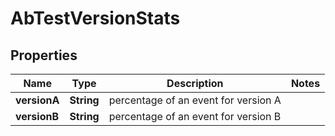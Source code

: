 
# AbTestVersionStats

## Properties
Name | Type | Description | Notes
------------ | ------------- | ------------- | -------------
**versionA** | **String** | percentage of an event for version A | 
**versionB** | **String** | percentage of an event for version B | 



